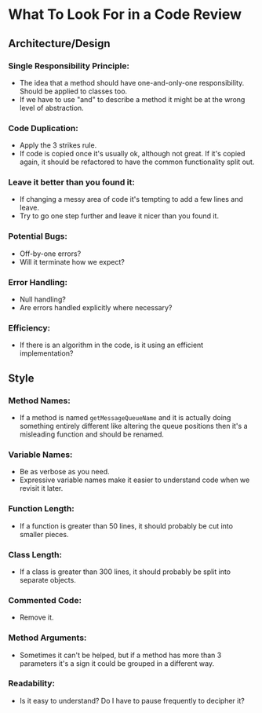 # What To Look For in a Code Review

## Architecture/Design

### Single Responsibility Principle:
- The idea that a method should have one-and-only-one responsibility. Should be applied to classes too.
- If we have to use "and" to describe a method it might be at the wrong level of abstraction.

### Code Duplication:
- Apply the 3 strikes rule.
- If code is copied once it's usually ok, although not great. If it's copied again, it should be refactored to have the common functionality split out.

### Leave it better than you found it:
- If changing a messy area of code it's tempting to add a few lines and leave.
- Try to go one step further and leave it nicer than you found it.

### Potential Bugs:
- Off-by-one errors?
- Will it terminate how we expect?

### Error Handling:
- Null handling?
- Are errors handled explicitly where necessary?

### Efficiency:
- If there is an algorithm in the code, is it using an efficient implementation?

## Style

### Method Names:
 - If a method is named `getMessageQueueName` and it is actually doing something entirely different like altering the queue positions then it's a misleading function and should be renamed.

### Variable Names:
- Be as verbose as you need.
- Expressive variable names make it easier to understand code when we revisit it later.

### Function Length:
- If a function is greater than 50 lines, it should probably be cut into smaller pieces.

### Class Length:
- If a class is greater than 300 lines, it should probably be split into separate objects.

### Commented Code:
- Remove it.

### Method Arguments:
- Sometimes it can't be helped, but if a method has more than 3 parameters it's a sign it could be grouped in a different way.

### Readability:
- Is it easy to understand? Do I have to pause frequently to decipher it?